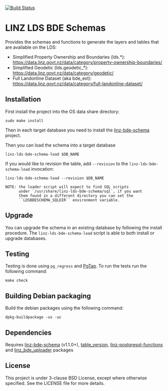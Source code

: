 [![Build Status](https://secure.travis-ci.org/linz/linz-lds-bde-schema.svg)](http://travis-ci.org/linz/linz-lds-bde-schema)

LINZ LDS BDE Schemas
=================================

Provides the schemas and functions to generate the layers and tables that are available on the LDS:

* Simplified Property Ownership and Boundaries (lds.*): https://data.linz.govt.nz/data/category/property-ownership-boundaries/
* Simplified Geodetic (lds.geodetic_*): https://data.linz.govt.nz/data/category/geodetic/
* Full Landonline Dataset (aka bde_ext): https://data.linz.govt.nz/data/category/full-landonline-dataset/

Installation
------------

First install the project into the OS data share directory:

    sudo make install

Then in each target database you need to install the
[linz-bde-schema](https://github.com/linz/linz-bde-schema)
project.

Then you can load the schema into a target database

```shell
linz-lds-bde-schema-load $DB_NAME
```

If you would like to revision the table, add `--revision`
to the `linz-lds-bde-schema-load` invocation:

```shell
linz-lds-bde-schema-load --revision $DB_NAME

NOTE: the loader script will expect to find SQL scripts
      under `/usr/share/linz-lds-bde-schema/sql`, if you want
      them found in a different directory you can set the
      ``LDSBDESCHEMA_SQLDIR`` environment variable.
```

Upgrade
-------

You can upgrade the schema in an existing database by following
the install procedure. The `linz-lds-bde-schema-load` script is able
to both install or upgrade databases.

Testing
-------

Testing is done using `pg_regress` and [PgTap](http://pgtap.org/).
To run the tests run the following command:

    make check

Building Debian packaging
--------------------------

Build the debian packages using the following command:

    dpkg-buildpackage -us -uc


Dependencies
------------

Requires [linz-bde-schema](https://github.com/linz/linz-bde-schema) (v1.1.0+),
[table_version](https://github.com/linz/postgresql-tableversion),
[linz-postgresql-functions](https://github.com/linz/linz-postgresql-functions)
and [linz_bde_uploader](https://github.com/linz/linz_bde_uploader) packages

License
---------------------
This project is under 3-clause BSD License, except where otherwise specified.
See the LICENSE file for more details.
